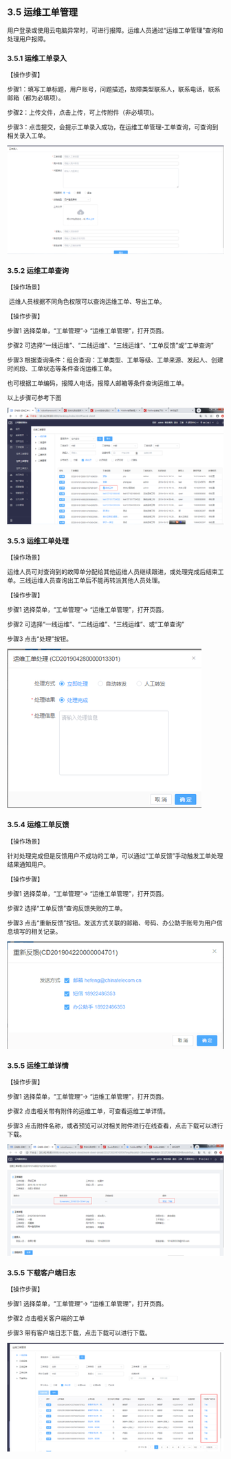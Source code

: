 ## 3.5  运维工单管理

​    用户登录或使用云电脑异常时，可进行报障。运维人员通过“运维工单管理”查询和处理用户报障。

### 3.5.1 运维工单录入

【操作步骤】

 步骤1：填写工单标题，用户账号，问题描述，故障类型联系人，联系电话，联系邮箱（都为必填项）。

步骤2：上传文件，点击上传，可上传附件（非必填项)。

步骤3：点击提交，会提示工单录入成功，在运维工单管理-工单查询，可查询到相关录入工单。

![img](./img/image198.png)

### 3.5.2 运维工单查询

【操作场景】

​    运维人员根据不同角色权限可以查询运维工单、导出工单。

【操作步骤】

步骤1 选择菜单，“工单管理”-> “运维工单管理”，打开页面。

步骤2 可选择“一线运维”、“二线运维”、“三线运维“、“工单反馈”或“工单查询”

步骤3 根据查询条件：组合查询：工单类型、工单等级、工单来源、发起人、创建时间段、工单状态等条件查询运维工单。

 也可根据工单编码，报障人电话，报障人邮箱等条件查询运维工单。

以上步骤可参考下图

![img](./img/image153.png)

### 3.5.3 运维工单处理

【操作场景】

​    运维人员可对查询到的故障单分配给其他运维人员继续跟进，或处理完成后结束工单。三线运维人员查询出工单后不能再转派其他人员处理。

【操作步骤】

步骤1 选择菜单，“工单管理”-> “运维工单管理”，打开页面。

步骤2 可选择“一线运维”、“二线运维”、“三线运维”、或“工单查询”

步骤3 点击“处理”按钮。

![img](./img/image154.png)

### 3.5.4 运维工单反馈

【操作场景】

​    针对处理完成但是反馈用户不成功的工单，可以通过“工单反馈”手动触发工单处理结果通知用户。

【操作步骤】

步骤1 选择菜单，“工单管理”-> “运维工单管理”，打开页面。

步骤2 选择“工单反馈”查询反馈失败的工单。

步骤3 点击“重新反馈”按钮。发送方式关联的邮箱、号码、办公助手账号为用户信息填写的相关记录。

![img](./img/image161.png)

### 3.5.5 运维工单详情

【操作步骤】

步骤1  选择菜单，“工单管理”-> “运维工单管理”，打开页面。

步骤2 点击相关带有附件的运维工单，可查看运维工单详情。

步骤3 点击附件名称，或者预览可以对相关附件进行在线查看，点击下载可以进行下载。

![img](./img/image197.png)



### 3.5.5 下载客户端日志

【操作步骤】

步骤1  选择菜单，“工单管理”-> “运维工单管理”，打开页面。

步骤2 点击相关客户端的工单

步骤3 带有客户端日志下载，点击下载可以进行下载。

![img](./img/image499.png)